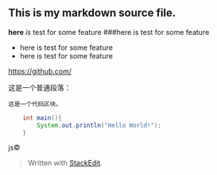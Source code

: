 This is my markdown source file.
---
**here** _is_ test for some feature 
###here is test for some feature 
* here is test for some feature 
* here is test for some feature 

https://github.com/

这是一个普通段落：

    这是一个代码区块。 
    
```java
    int main(){
        System.out.println("Hello World!");
    }
```
js&copy;


> Written with [StackEdit](https://stackedit.io/).
